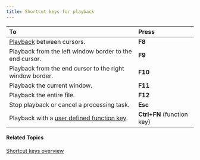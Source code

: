 ```yaml
---
title: Shortcut keys for playback
---
```



|**To**|**Press**|
| :- | :- |
|[Playback](../menus/playback/overview) between cursors.|**F8**|
|Playback from the left window border to the end cursor.|**F9**|
|Playback from the end cursor to the right window border.|**F10**|
|Playback the current window.|**F11**|
|Playback the entire file.|**F12**|
|Stop playback or cancel a processing task.|**Esc**|
|Playback with a [user defined function key](../menus/playback/function-keys).|**Ctrl+FN** (function key)|

#### **Related Topics**
[Shortcut keys overview](overview)
